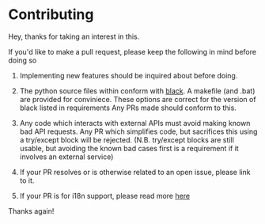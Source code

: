 # Contributing

Hey, thanks for taking an interest in this.

If you'd like to make a pull request, 
please keep the following in mind before doing so

1. Implementing new features should be inquired about before doing.

2. The python source files within conform with [black](https://github.com/ambv/black).
  A makefile (and .bat) are provided for conviniece. 
  These options are correct for the version of black listed in requirements
  Any PRs made should conform to this.

3. Any code which interacts with external APIs must avoid making known bad API requests. 
  Any PR which simplifies code, but sacrifices this using a try/except block will be rejected.
  (N.B. try/except blocks are still usable, 
  but avoiding the known bad cases first is a requirement if it involves an external service)

4. If your PR resolves or is otherwise related to an open issue, please link to it.

5. If your PR is for i18n support, please read more [here](TRANSLATING.md)

Thanks again!